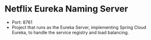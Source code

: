 # Netflix Eureka Naming Server
- Port: 8761
- Project that runs as the Eureka Server, implementing Spring Cloud Eureka, to handle the service registry and load balancing.